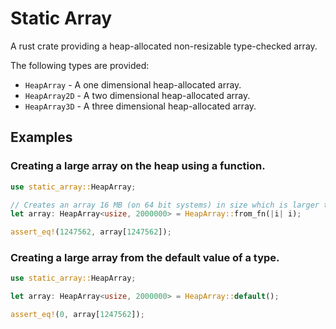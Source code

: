# Static Array
A rust crate providing a heap-allocated non-resizable type-checked array.

The following types are provided:
- `HeapArray` - A one dimensional heap-allocated array.
- `HeapArray2D` - A two dimensional heap-allocated array.
- `HeapArray3D` - A three dimensional heap-allocated array.

## Examples
### Creating a large array on the heap using a function.

```rust
use static_array::HeapArray;

// Creates an array 16 MB (on 64 bit systems) in size which is larger than the standard linux stack size.
let array: HeapArray<usize, 2000000> = HeapArray::from_fn(|i| i);

assert_eq!(1247562, array[1247562]);
```

### Creating a large array from the default value of a type.

```rust
use static_array::HeapArray;

let array: HeapArray<usize, 2000000> = HeapArray::default();

assert_eq!(0, array[1247562]);
```

